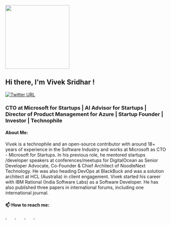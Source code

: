 <p align="left">
  <img width="200" height="200" src="https://drive.google.com/thumbnail?id=180x0d9UBnjWVPexLIshWzmuNgqHULf5w">
</p>

## Hi there, I'm Vivek Sridhar !
[![Twitter URL](https://img.shields.io/twitter/url/https/twitter.com/bukotsunikki.svg?style=social&label=Follow%20%40vivek_sridhar)](https://twitter.com/vivek_sridhar)
### CTO at Microsoft for Startups | AI Advisor for Startups | Director of Product Management for Azure | Startup Founder | Investor | Technophile

#### About Me:

Vivek is a technophile and an open-source contributor with around 18+ years of experience in the Software Industry and works at Microsoft as CTO - Microsoft for Startups. In his previous role, he mentored startups /developer speakers at conferences/meetups for DigitalOcean as Senior Developer Advocate, Co-Founder & Chief Architect of NoodleNext Technology. He was also heading DevOps at BlackBuck and was a solution architect at HCL (Australia) in client engagement. Vivek started his career with IBM Rational (India Software Labs) as a Software Developer. He has also published three papers in international forums, including one international journal.

#### 📫 How to reach me:
  
[<img src="https://img.icons8.com/color/48/000000/twitter.png" width="3.5%"/>](https://twitter.com/vivek_sridhar)  &nbsp; [<img src="https://img.icons8.com/color/48/000000/linkedin.png" width="3.5%"/>](https://www.linkedin.com/in/vivsridh/)  &nbsp; [<img src="https://img.icons8.com/fluent/48/000000/instagram-new.png" width="3.5%"/>](https://www.instagram.com/vivsridh/)  &nbsp; 
<a href="mailto:vivek@vickybytes.com"> <img src="https://img.icons8.com/fluent/48/000000/gmail.png" width="3.5%"/>
 

